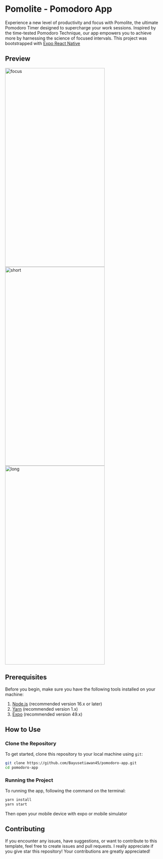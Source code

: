 # Pomolite - Pomodoro App

Experience a new level of productivity and focus with Pomolite, the ultimate Pomodoro Timer designed to supercharge your work sessions. Inspired by the time-tested Pomodoro Technique, our app empowers you to achieve more by harnessing the science of focused intervals.
This project was bootstrapped with [Expo React Native](https://expo.dev/)

## Preview
<img src="https://github.com/Bayusetiawan45/pomodoro-app/assets/99315255/3f122183-289b-4f12-9024-604f5cb4fd01" alt="focus" width="325" height="650" />

<img src="https://github.com/Bayusetiawan45/pomodoro-app/assets/99315255/93b61179-7ec1-4634-9137-f12302607886" alt="short" width="325" height="650" />

<img src="https://github.com/Bayusetiawan45/pomodoro-app/assets/99315255/b51ce793-3380-4c0c-b692-035e1d13ea6f" alt="long" width="325" height="650" />


## Prerequisites

Before you begin, make sure you have the following tools installed on your machine:

1. [Node.js](https://nodejs.org) (recommended version 16.x or later)
2. [Yarn](https://yarnpkg.com) (recommended version 1.x)
3. [Expo](https://expo.dev/) (recommended version 49.x)

## How to Use

### Clone the Repository

To get started, clone this repository to your local machine using `git`:

```bash
git clone https://github.com/Bayusetiawan45/pomodoro-app.git
cd pomodoro-app
```

### Running the Project

To running the app, following the command on the terminal:

```bash
yarn install
yarn start
```

Then open your mobile device with expo or mobile simulator

## Contributing

If you encounter any issues, have suggestions, or want to contribute to this template, feel free to create issues and pull requests. I really appreciate if you give star this repository! Your contributions are greatly appreciated!
